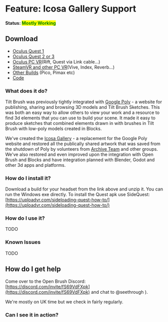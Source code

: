 # Feature: Icosa Gallery Support

#### Status: <mark style="color:green;">Mostly Working</mark>

## Download

* [Oculus Quest 1](https://nightly.link/icosa-foundation/open-brush/workflows/build/feature%2Fanimation/Oculus%20Quest%20\(2%2B\).zip)
* [Oculus Quest 2 or 3](https://nightly.link/icosa-foundation/open-brush/workflows/build/feature%2Fanimation/Oculus%20Quest%20\(2%2B\).zip)
* [Oculus PC VR](https://nightly.link/icosa-foundation/open-brush/workflows/build/feature%2Fanimation/Windows%20Rift.zip)(Rift, Quest via Link cable...)
* [SteamVR and other PC VR](https://nightly.link/icosa-foundation/open-brush/workflows/build/feature%2Fanimation/Windows%20OpenXR.zip)(Vive, Index, Reverb...)
* [Other Builds](https://nightly.link/icosa-foundation/open-brush/workflows/build/feature%2Fanimation) (Pico, Pimax etc)
* [Code](https://github.com/icosa-foundation/open-brush/tree/feature/animation)

### What does it do?

Tilt Brush was previously tightly integrated with [Google Poly](https://en.wikipedia.org/wiki/Poly_\(website\)) - a website for publishing, sharing and browsing 3D models and Tilt Brush Sketches. This was both an easy way to allow others to view your work and a resource to find 3d elements that you can use to build your scene. It made it easy to produce sketches that combined elements drawn in with brushes in Tilt Brush with low-poly models created in Blocks.

We've created the [Icosa Gallery](https://icosa.gallery/) - a replacement for the Google Poly website and restored all the publically shared artwork that was saved from the shutdown of Poly by volunteers from [Archive Team](https://wiki.archiveteam.org/) and other groups. We've also restored and even improved upon the integration with Open Brush and Blocks and have integration planned with Blender, Godot and other 3d apps and platforms.

### How do I install it?

Download a build for your headset from the link above and unzip it. You can run the Windows exe directly. To install the Quest apk use SideQuest: [https://uploadvr.com/sideloading-quest-how-to/](https://uploadvr.com/sideloading-quest-how-to/)

### How do I use it?

TODO

### Known Issues

TODO

## How do I get help

Come over to the Open Brush Discord: [https://discord.com/invite/fS69VdFXpk](https://discord.com/invite/fS69VdFXpk) and chat to @seethrough ).

We're mostly on UK time but we check in fairly regularly.

### Can I see it in action?
